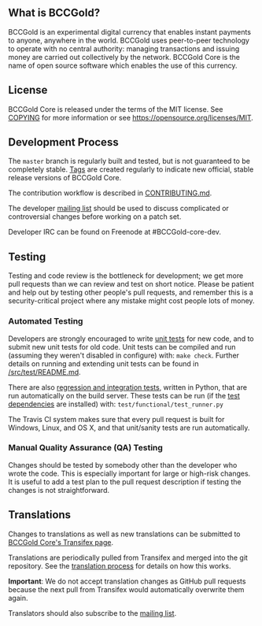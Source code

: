 What is BCCGold?
----------------

BCCGold is an experimental digital currency that enables instant payments to
anyone, anywhere in the world. BCCGold uses peer-to-peer technology to operate
with no central authority: managing transactions and issuing money are carried
out collectively by the network. BCCGold Core is the name of open source
software which enables the use of this currency.

License
-------

BCCGold Core is released under the terms of the MIT license. See [COPYING](COPYING) for more
information or see https://opensource.org/licenses/MIT.

Development Process
-------------------

The `master` branch is regularly built and tested, but is not guaranteed to be
completely stable. [Tags](https://github.com/BCCGold/BCCGold/tags) are created
regularly to indicate new official, stable release versions of BCCGold Core.

The contribution workflow is described in [CONTRIBUTING.md](CONTRIBUTING.md).

The developer [mailing list](https://lists.linuxfoundation.org/mailman/listinfo/BCCGold-dev)
should be used to discuss complicated or controversial changes before working
on a patch set.

Developer IRC can be found on Freenode at #BCCGold-core-dev.

Testing
-------

Testing and code review is the bottleneck for development; we get more pull
requests than we can review and test on short notice. Please be patient and help out by testing
other people's pull requests, and remember this is a security-critical project where any mistake might cost people
lots of money.

### Automated Testing

Developers are strongly encouraged to write [unit tests](src/test/README.md) for new code, and to
submit new unit tests for old code. Unit tests can be compiled and run
(assuming they weren't disabled in configure) with: `make check`. Further details on running
and extending unit tests can be found in [/src/test/README.md](/src/test/README.md).

There are also [regression and integration tests](/test), written
in Python, that are run automatically on the build server.
These tests can be run (if the [test dependencies](/test) are installed) with: `test/functional/test_runner.py`

The Travis CI system makes sure that every pull request is built for Windows, Linux, and OS X, and that unit/sanity tests are run automatically.

### Manual Quality Assurance (QA) Testing

Changes should be tested by somebody other than the developer who wrote the
code. This is especially important for large or high-risk changes. It is useful
to add a test plan to the pull request description if testing the changes is
not straightforward.

Translations
------------

Changes to translations as well as new translations can be submitted to
[BCCGold Core's Transifex page](https://www.transifex.com/projects/p/BCCGold/).

Translations are periodically pulled from Transifex and merged into the git repository. See the
[translation process](doc/translation_process.md) for details on how this works.

**Important**: We do not accept translation changes as GitHub pull requests because the next
pull from Transifex would automatically overwrite them again.

Translators should also subscribe to the [mailing list](https://groups.google.com/forum/#!forum/BCCGold-translators).
